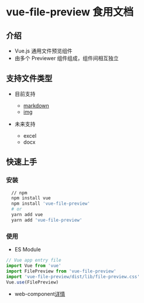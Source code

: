 # vue-file-preview 食用文档

## 介绍

- Vue.js 通用文件预览组件
- 由多个 Previewer 组件组成，组件间相互独立

## 支持文件类型

- 目前支持

  - [markdown](/chapter/md-preview/)
  - [img](/chapter/img-preview/)

- 未来支持

  - excel
  - docx

## 快速上手

### 安装

```bash
  // npm
  npm install vue
  npm install 'vue-file-preview'
  # or
  yarn add vue
  yarn add 'vue-file-preview'
```

### 使用

- ES Module

```js
// Vue app entry file
import Vue from 'vue'
import FilePreview from 'vue-file-preview'
import 'vue-file-preview/dist/lib/file-preview.css'
Vue.use(FilePreview)
```

- web-component[详情](/chapter/file-preview/WebComponent.md)
